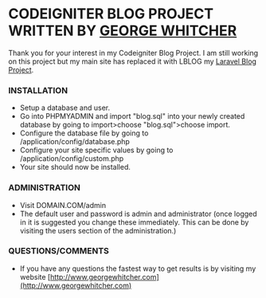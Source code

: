 # CODEIGNITER BLOG PROJECT WRITTEN BY [GEORGE WHITCHER](http://www.georgewhitcher.com) #

Thank you for your interest in my Codeigniter Blog Project.  I am still working on this project but my main site has replaced it with LBLOG my [Laravel Blog Project](https://bitbucket.org/gwhitcher/lblog-a-laravel-blog-software).

### INSTALLATION ###

* Setup a database and user.
* Go into PHPMYADMIN and import "blog.sql" into your newly created database by going to import>choose "blog.sql">choose import.
* Configure the database file by going to /application/config/database.php
* Configure your site specific values by going to /application/config/custom.php
* Your site should now be installed.

### ADMINISTRATION ###

* Visit DOMAIN.COM/admin
* The default user and password is admin and administrator (once logged in it is suggested you change these immediately.  This can be done by visiting the users section of the administration.)

### QUESTIONS/COMMENTS ###

* If you have any questions the fastest way to get results is by visiting my website [http://www.georgewhitcher.com](http://www.georgewhitcher.com)
